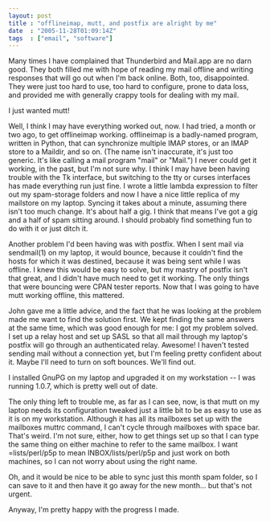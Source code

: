 ```yaml
---
layout: post
title : "offlineimap, mutt, and postfix are alright by me"
date  : "2005-11-28T01:09:14Z"
tags  : ["email", "software"]
---
```

Many times I have complained that Thunderbird and Mail.app are no darn good. They both filled me with hope of reading my mail offline and writing responses that will go out when I'm back online.  Both, too, disappointed.  They were just too hard to use, too hard to configure, prone to data loss, and provided me with generally crappy tools for dealing with my mail.

I just wanted mutt!

Well, I think I may have everything worked out, now.  I had tried, a month or two ago, to get offlineimap working.  offlineimap is a badly-named program, written in Python, that can synchronize multiple IMAP stores, or an IMAP store to a Maildir, and so on.  (The name isn't inaccurate, it's just too generic. It's like calling a mail program "mail" or "Mail.")  I never could get it working, in the past, but I'm not sure why.  I think I may have been having trouble with the Tk interface, but switching to the tty or curses interfaces has made everything run just fine.  I wrote a little lambda expression to filter out my spam-storage folders and now I have a nice little replica of my mailstore on my laptop.  Syncing it takes about a minute, assuming there isn't too much change.  It's about half a gig.  I think that means I've got a gig and a half of spam sitting around.  I should probably find something fun to do with it or just ditch it.

Another problem I'd been having was with postfix.  When I sent mail via sendmail(1) on my laptop, it would bounce, because it couldn't find the hosts for which it was destined, because it was being sent while I was offline.  I knew this would be easy to solve, but my mastry of postfix isn't that great, and I didn't have much need to get it working.  The only things that were bouncing were CPAN tester reports.  Now that I was going to have mutt working offline, this mattered.

John gave me a little advice, and the fact that he was looking at the problem made me want to find the solution first.  We kept finding the same answers at the same time, which was good enough for me: I got my problem solved.  I set up a relay host and set up SASL so that all mail through my laptop's postfix will go through an authenticated relay.  Awesome!  I haven't tested sending mail without a connection yet, but I'm feeling pretty confident about it.  Maybe I'll need to turn on soft bounces.  We'll find out.

I installed GnuPG on my laptop and upgraded it on my workstation -- I was running 1.0.7, which is pretty well out of date.

The only thing left to trouble me, as far as I can see, now, is that mutt on my laptop needs its configuration tweaked just a little bit to be as easy to use as it is on my workstation.  Although it has all its mailboxes set up with the mailboxes muttrc command, I can't cycle through mailboxes with space bar. That's weird.  I'm not sure, either, how to get things set up so that I can type the same thing on either machine to refer to the same mailbox.  I want =lists/perl/p5p to mean INBOX/lists/perl/p5p and just work on both machines, so I can not worry about using the right name.

Oh, and it would be nice to be able to sync just this month spam folder, so I can save to it and then have it go away for the new month... but that's not urgent.

Anyway, I'm pretty happy with the progress I made. 
